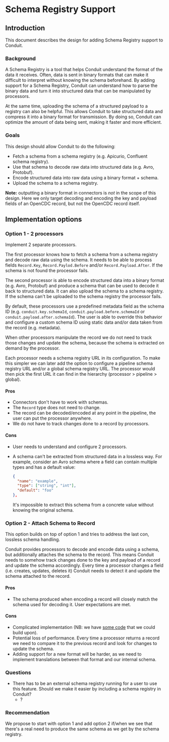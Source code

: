 # Schema Registry Support

## Introduction

This document describes the design for adding Schema Registry support to Conduit.

### Background

A Schema Registry is a tool that helps Conduit understand the format of the data
it receives. Often, data is sent in binary formats that can make it difficult to
interpret without knowing the schema beforehand. By adding support for a Schema
Registry, Conduit can understand how to parse the binary data and turn it into
structured data that can be manipulated by processors.

At the same time, uploading the schema of a structured payload to a registry can
also be helpful. This allows Conduit to take structured data and compress it
into a binary format for transmission. By doing so, Conduit can optimize the
amount of data being sent, making it faster and more efficient.

### Goals

This design should allow Conduit to do the following:

- Fetch a schema from a schema registry (e.g. Apicurio, Confluent schema registry).
- Use that schema to decode raw data into structured data (e.g. Avro, Protobuf).
- Encode structured data into raw data using a binary format + schema.
- Upload the schema to a schema registry.

**Note:** outputting a binary format in connectors is _not_ in the scope of this
design. Here we only target decoding and encoding the key and payload fields of
an OpenCDC record, but not the OpenCDC record itself.

## Implementation options

### Option 1 - 2 processors

Implement 2 separate processors.

The first processor knows how to fetch a schema from a schema registry and
decode raw data using the schema. It needs to be able to process fields
`Record.Key`, `Record.Paylod.Before` and/or `Record.Payload.After`. If the
schema is not found the processor fails.

The second processor is able to encode structured data into a binary format
(e.g. Avro, Protobuf) and produce a schema that can be used to decode it back to
structured data. It can also upload the schema to a schema registry. If the
schema can't be uploaded to the schema registry the processor fails.

By default, these processors use a predefined metadata field as the schema ID
(e.g. `conduit.key.schemaId`, `conduit.payload.before.schemaId` or
`conduit.payload.after.schemaId`). The user is able to override this behavior
and configure a custom schema ID using static data and/or data taken from the
record (e.g. metadata).

When other processors manipulate the record we do not need to track those
changes and update the schema, because the schema is extracted on demand by the
processor.

Each processor needs a schema registry URL in its configuration. To make this
simpler we can later add the option to configure a pipeline schema registry URL
and/or a global schema registry URL. The processor would then pick the first URL
it can find in the hierarchy (processor > pipeline > global).

#### Pros

- Connectors don't have to work with schemas.
- The `Record` type does not need to change.
- The record can be decoded/encoded at any point in the pipeline, the user can
  put the processor anywhere.
- We do not have to track changes done to a record by processors.

#### Cons

- User needs to understand and configure 2 processors.
- A schema can't be extracted from structured data in a lossless way.
  For example, consider an Avro schema where a field can contain multiple types
  and has a default value:

  ```json
  {
    "name": "example",
    "type": ["string", "int"],
    "default": "foo"
  },
  ```

  It's impossible to extract this schema from a concrete value without knowing
  the original schema.

### Option 2 - Attach Schema to Record

This option builds on top of option 1 and tries to address the last con,
lossless schema handling.

Conduit provides processors to decode and encode data using a schema, but
additionally attaches the schema to the record. This means Conduit needs to
somehow track changes done to the key and payload of a record and update the
schema accordingly. Every time a processor changes a field (i.e. creates,
updates, deletes it) Conduit needs to detect it and update the schema attached
to the record.

#### Pros

- The schema produced when encoding a record will closely match the schema used
  for decoding it. User expectations are met.

#### Cons

- Complicated implementation (NB: we have
  [some code](https://github.com/ConduitIO/conduit/tree/46e56a59aaf2d1e85e98522c9b613ff7fb8329fd/pkg/record/schema)
  that we could build upon).
- Potential loss of performance. Every time a processor returns a record we need
  to compare it to the previous record and look for changes to update the schema.
- Adding support for a new format will be harder, as we need to implement
  translations between that format and our internal schema.

### Questions

- There has to be an external schema registry running for a user to use this
  feature. Should we make it easier by including a schema registry in Conduit?
  - ?

### Recommendation

We propose to start with option 1 and add option 2 if/when we see that there's a
real need to produce the same schema as we get by the schema registry.
